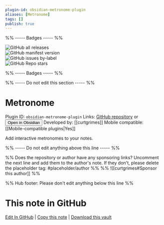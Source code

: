 ```yaml
---
plugin-id: obsidian-metronome-plugin
aliases: [Metronome]
tags: []
publish: true
---
```


%% ----- Badges ----- %%

![GitHub all releases](https://img.shields.io/github/downloads/curtgrimes/obsidian-metronome-plugin/total?color=573E7A&logo=github&style=for-the-badge)  
![GitHub manifest version](https://img.shields.io/github/manifest-json/v/curtgrimes/obsidian-metronome-plugin?color=573E7A&logo=github&style=for-the-badge)  
![GitHub issues by-label](https://img.shields.io/github/issues/curtgrimes/obsidian-metronome-plugin/help%20wanted?color=573E7A&logo=github&style=for-the-badge)  
![GitHub Repo stars](https://img.shields.io/github/stars/curtgrimes/obsidian-metronome-plugin?color=573E7A&logo=github&style=for-the-badge)

%% ----- Badges ----- %%

%% ----- Do not edit this section ----- %%

# Metronome

Plugin ID: `obsidian-metronome-plugin`
Links: [GitHub repository](https://github.com/curtgrimes/obsidian-metronome-plugin) or [<button id=HH>Open in Obsidian</button>](obsidian://show-plugin?id=obsidian-metronome-plugin)
Developed by: [[curtgrimes]]
Mobile compatible: [[Mobile-compatible plugins|Yes]]

Add interactive metronomes to your notes.

%% ----- Do not edit anything above this line ----- %%

%% Does the repository or author have any sponsoring links? Uncomment the next line and add them to the author's note. If they don't, please delete the placeholder tag: #placeholder/author %%
%% ![[curtgrimes#Sponsor this author]] %%

%% Hub footer: Please don't edit anything below this line %%

# This note in GitHub

<span class="git-footer">[Edit In GitHub](https://github.dev/obsidian-community/obsidian-hub/blob/main/02%20-%20Community%20Expansions/02.05%20All%20Community%20Expansions/Plugins/obsidian-metronome-plugin.md "git-hub-edit-note") | [Copy this note](https://raw.githubusercontent.com/obsidian-community/obsidian-hub/main/02%20-%20Community%20Expansions/02.05%20All%20Community%20Expansions/Plugins/obsidian-metronome-plugin.md "git-hub-copy-note") | [Download this vault](https://github.com/obsidian-community/obsidian-hub/archive/refs/heads/main.zip "git-hub-download-vault") </span>
